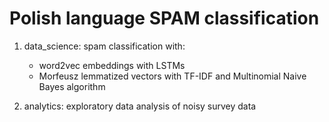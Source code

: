 # Polish language SPAM classification

1) data_science: spam classification with:
   * word2vec embeddings with LSTMs
   * Morfeusz lemmatized vectors with TF-IDF and Multinomial Naive Bayes algorithm
    
2) analytics: exploratory data analysis of noisy survey data
